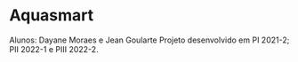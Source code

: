 # Aquasmart
Alunos: Dayane Moraes e Jean Goularte
Projeto desenvolvido em PI 2021-2; PII 2022-1 e PIII 2022-2.
